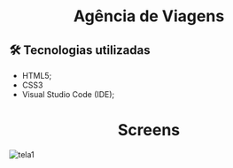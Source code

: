 <h1 align="center">
Agência de Viagens
</h1>


## 🛠 Tecnologias utilizadas
- HTML5;
- CSS3
- Visual Studio Code (IDE);


<h1 align="center"> Screens </h1>

![tela1](https://user-images.githubusercontent.com/57225298/152173292-5b5d1a0f-b622-456a-a7ff-4f61aba482cc.png)
